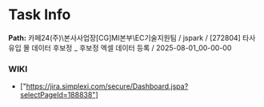 # Task Info

**Path:** 카페24(주)\본사사업장\[CG]MI본부\EC기술지원팀 / jspark / [272804] 타사 유입 몰 데이터 후보정 _ 후보정 엑셀 데이터 등록 / 2025-08-01_00-00-00

### WIKI
- ["https://jira.simplexi.com/secure/Dashboard.jspa?selectPageId=188838"]

